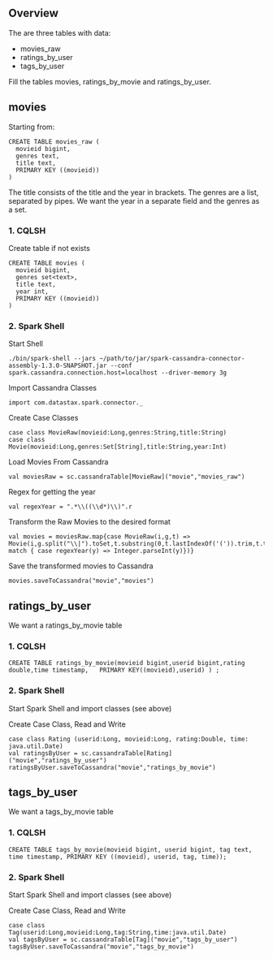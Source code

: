 ## Overview
The are three tables with data:
- movies_raw
- ratings_by_user
- tags_by_user

Fill the tables movies, ratings_by_movie and ratings_by_user.

## movies

Starting from:

```
CREATE TABLE movies_raw (
  movieid bigint,
  genres text,
  title text,
  PRIMARY KEY ((movieid))
)
```

The title consists of the title and the year in brackets. The genres are a list, separated by pipes. We want the year in a separate field and the genres as a set.

### 1. CQLSH

Create table if not exists

```
CREATE TABLE movies (
  movieid bigint,
  genres set<text>,
  title text,
  year int,
  PRIMARY KEY ((movieid))
)
```

### 2. Spark Shell

Start Shell

    ./bin/spark-shell --jars ~/path/to/jar/spark-cassandra-connector-assembly-1.3.0-SNAPSHOT.jar --conf spark.cassandra.connection.host=localhost --driver-memory 3g

Import Cassandra Classes

    import com.datastax.spark.connector._

Create Case Classes

    case class MovieRaw(movieid:Long,genres:String,title:String)
    case class Movie(movieid:Long,genres:Set[String],title:String,year:Int)

Load Movies From Cassandra

    val moviesRaw = sc.cassandraTable[MovieRaw]("movie","movies_raw")

Regex for getting the year

    val regexYear = ".*\\((\\d*)\\)".r

Transform the Raw Movies to the desired format

    val movies = moviesRaw.map{case MovieRaw(i,g,t) => Movie(i,g.split("\\|").toSet,t.substring(0,t.lastIndexOf('(')).trim,t.trim match { case regexYear(y) => Integer.parseInt(y)})}

Save the transformed movies to Cassandra

    movies.saveToCassandra("movie","movies")

## ratings_by_user

We want a ratings_by_movie table

### 1. CQLSH

    CREATE TABLE ratings_by_movie(movieid bigint,userid bigint,rating double,time timestamp,   PRIMARY KEY((movieid),userid) ) ;

### 2. Spark Shell

Start Spark Shell and import classes (see above)

Create Case Class, Read and Write

    case class Rating (userid:Long, movieid:Long, rating:Double, time: java.util.Date)
    val ratingsByUser = sc.cassandraTable[Rating]("movie","ratings_by_user")
    ratingsByUser.saveToCassandra("movie","ratings_by_movie")

## tags_by_user

We want a tags_by_movie table

### 1. CQLSH

    CREATE TABLE tags_by_movie(movieid bigint, userid bigint, tag text, time timestamp, PRIMARY KEY ((movieid), userid, tag, time));

### 2. Spark Shell

Start Spark Shell and import classes (see above)

Create Case Class, Read and Write

    case class Tag(userid:Long,movieid:Long,tag:String,time:java.util.Date)
    val tagsByUser = sc.cassandraTable[Tag]("movie","tags_by_user")
    tagsByUser.saveToCassandra("movie","tags_by_movie")
